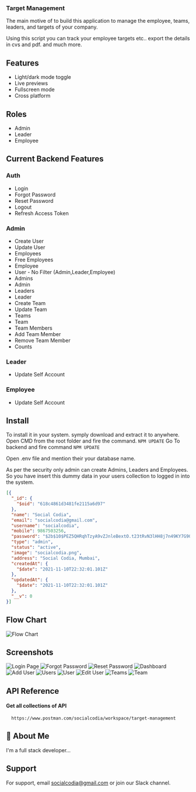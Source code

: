 


### Target Management

The main motive of to build this application to manage the employee, teams, leaders, and targets of your company.

Using this script you can track your employee targets etc.. export the details in cvs and pdf. and much more.


## Features

- Light/dark mode toggle
- Live previews
- Fullscreen mode
- Cross platform

## Roles
- Admin
- Leader
- Employee

## Current Backend Features
### Auth
- Login
- Forgot Password
- Reset Password
- Logout
- Refresh Access Token
### Admin
- Create User
- Update User
- Employees
- Free Employees
- Employee
- User - No Filter (Admin,Leader,Employee)
- Admins
- Admin
- Leaders
- Leader
- Create Team
- Update Team
- Teams
- Team
- Team Members
- Add Team Member
- Remove Team Member
- Counts

### Leader
- Update Self Account
### Employee
- Update Self Account

## Install
To install it in your system. symply download and extract it to anywhere.
Open CMD from the root folder and fire the command. `NPM UPDATE`
Go To backend and fire command `NPM UPDATE`

Open .env file and mention their your database name.

As per the security only admin can create Admins, Leaders and Employees. So you have insert this dummy data in your users collection to logged in into the system.
```json
[{
  "_id": {
    "$oid": "618c4861d3481fe2115a6d97"
  },
  "name": "Social Codia",
  "email": "socialcodia@gmail.com",
  "username": "socialcodia",
  "mobile": 9867503256,
  "password": "$2b$10$PEZ5QHRqhTzyA9vZJnleBextO.t23tRvN3lHH8j7n49KY7G90xhxS",
  "type": "admin",
  "status": "active",
  "image": "socialcodia.png",
  "address": "Social Codia, Mumbai",
  "createdAt": {
    "$date": "2021-11-10T22:32:01.101Z"
  },
  "updatedAt": {
    "$date": "2021-11-10T22:32:01.101Z"
  },
  "__v": 0
}]
```

## Flow Chart
![Flow Chart](https://i.imgur.com/mFeSGwq.png "Flow Chart")

## Screenshots

![Login Page](https://i.imgur.com/XRUQxXd.png "Login Page")
![Forgot Password](https://i.imgur.com/CfuUeoS.png "Forgot Password ")
![Reset Password](https://i.imgur.com/JoYDkHO.png "Reset Passwrod")
![Dashboard](https://i.imgur.com/y0o324V.png "Dashboard")
![Add User](https://i.imgur.com/WIoZGWp.png "Add User")
![Users](https://i.imgur.com/3XB0gCH.png "Users")
![User](https://i.imgur.com/lg7AlAy.png "User")
![Edit User](https://i.imgur.com/g6wKmO6.png "Edit User")
![Teams](https://i.imgur.com/RRyCJyk.png "Teams")
![Team](https://i.imgur.com/Qsps5zY.png "Team")

## API Reference

#### Get all collections of API

```http
  https://www.postman.com/socialcodia/workspace/target-management
```


## 🚀 About Me
I'm a full stack developer...

## Support

For support, email socialcodia@gmail.com or join our Slack channel.

